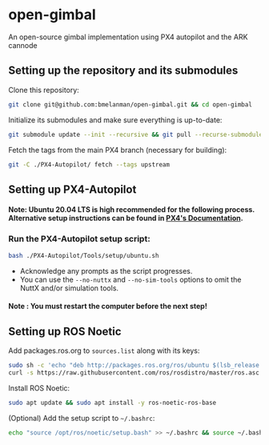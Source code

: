 # open-gimbal
An open-source gimbal implementation using PX4 autopilot and the ARK cannode

## Setting up the repository and its submodules

Clone this repository:

```bash
git clone git@github.com:bmelanman/open-gimbal.git && cd open-gimbal
```

Initialize its submodules and make sure everything is up-to-date:

```bash
git submodule update --init --recursive && git pull --recurse-submodules
```

Fetch the tags from the main PX4 branch (necessary for building):

```bash
git -C ./PX4-Autopilot/ fetch --tags upstream
```

## Setting up PX4-Autopilot

#### Note: Ubuntu 20.04 LTS is high recommended for the following process. Alternative setup instructions can be found in [PX4's Documentation](https://docs.px4.io/v1.13/en/dev_setup/dev_env).

### Run the PX4-Autopilot setup script:

```bash
bash ./PX4-Autopilot/Tools/setup/ubuntu.sh
```

* Acknowledge any prompts as the script progresses.
* You can use the `--no-nuttx` and `--no-sim-tools` options to omit the NuttX and/or simulation tools.

#### Note : You must restart the computer before the next step!

## Setting up ROS Noetic

Add packages.ros.org to `sources.list` along with its keys:

```bash
sudo sh -c 'echo "deb http://packages.ros.org/ros/ubuntu $(lsb_release -sc) main" > /etc/apt/sources.list.d/ros-latest.list'
curl -s https://raw.githubusercontent.com/ros/rosdistro/master/ros.asc | sudo apt-key add -
```

Install ROS Noetic:

```bash
sudo apt update && sudo apt install -y ros-noetic-ros-base
```

(Optional) Add the setup script to `~/.bashrc`:

```bash
echo "source /opt/ros/noetic/setup.bash" >> ~/.bashrc && source ~/.bashrc
```
